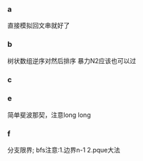 ### a
直接模拟回文串就好了

### b
树状数组逆序对然后排序
暴力N2应该也可以过

### c


### e
简单斐波那契，注意long long 

### f
分支限界;
bfs注意:1.边界n-1   2.pque大法
